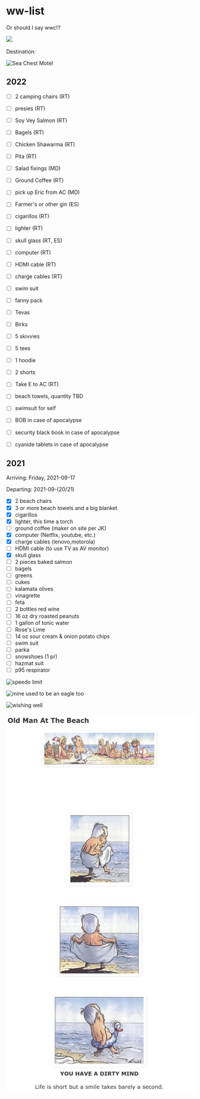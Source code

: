 # ww-list

Or should I say wwc!? 

![](https://media0.giphy.com/media/l4JyQJQ2e60y0gTN6/giphy.gif)


Destination:


![Sea Chest Motel](https://seachestmotel.com/wp-content/uploads/2022/06/sea-chest-motel-pool.jpg)


## 2022

- [ ] 2 camping chairs (RT)
- [ ] presies (RT)
- [ ] Soy Vey Salmon (RT)
- [ ] Bagels (RT)
- [ ] Chicken Shawarma (RT)
- [ ] Pita (RT)
- [ ] Salad fixings (MD)
- [ ] Ground Coffee (RT)
- [ ] pick up Eric from AC (MD)
- [ ] Farmer's or other gin (ES)
- [ ] cigarillos (RT)
- [ ] lighter (RT)
- [ ] skull glass (RT, ES)
- [ ] computer (RT)
- [ ] HDMI cable (RT)
- [ ] charge cables (RT)
- [ ] swim suit 
- [ ] fanny pack
- [ ] Tevas
- [ ] Birks
- [ ] 5 skivvies
- [ ] 5 tees
- [ ] 1 hoodie
- [ ] 2 shorts
- [ ] Take E to AC (RT)
- [ ] beach towels, quantity TBD
- [ ] swimsuit for self
- [ ] BOB in case of apocalypse
- [ ] security black book in case of apocalypse
- [ ] cyanide tablets in case of apocalypse



## 2021

Arriving: Friday, 2021-09-17

Departing: 2021-09-(20/21)

- [x] 2 beach chairs
- [x] 3 or more beach towels and a big blanket
- [x] cigarillos
- [x] lighter, this time a torch
- [ ] ground coffee (maker on site per JK)
- [x] computer (Netflix, youtube, etc.)
- [x] charge cables (lenovo,motorola)
- [ ] HDMI cable (to use TV as AV monitor)
- [x] skull glass
- [ ] 2 pieces baked salmon
- [ ] bagels
- [ ] greens
- [ ] cukes
- [ ] kalamata olives
- [ ] vinagrette
- [ ] feta
- [ ] 2 bottles red wine
- [ ] 16 oz dry roasted peanuts
- [ ] 1 gallon of tonic water
- [ ] Rose's Lime
- [ ] 14 oz sour cream & onion potato chips
- [ ] swim suit
- [ ] parka
- [ ] snowshoes (1 pr)
- [ ] hazmat suit
- [ ] p95 respirator
 
![speedo limit](https://render.fineartamerica.com/images/rendered/default/metal-print/6/8/break/images-medium-5/speedo-limit-21-years-marisa-acocella-marchetto.jpg)

![mine used to be an eagle too](https://cdn.dopl3r.com//media/memes_files/mine-used-to-be-an-eagle-too-trQTS.jpg)

![wishing well](https://i.etsystatic.com/15803407/r/il/6bbe7e/2535338937/il_794xN.2535338937_sc9l.jpg)

![old man at beach](old-man-at-beach.png)
